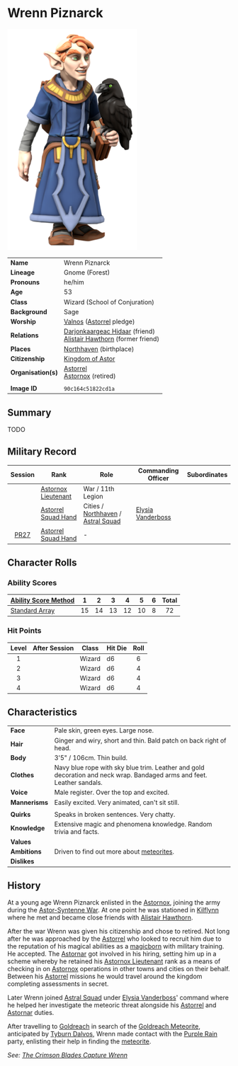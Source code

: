 # Wrenn Piznarck

<img src="https://raw.githubusercontent.com/jesskelsall/astarus-images/main/characters/portraits/90c164c51822cd1a.png" height="500" />

|||
| --- | --- |
| **Name** | Wrenn Piznarck | character.4
| **Lineage** | Gnome (Forest) |
| **Pronouns** | he/him |
| **Age** | 53 |
| **Class** | Wizard (School of Conjuration) |
| **Background** | Sage |
| **Worship** | [Valnos](../gods/deities/valnos.md) ([Astorrel](../organisations/government/astorrel/astorrel.md) pledge) |
| **Relations** | [Darjonkaargeac Hidaar](darjonkaargeac-hidaar.md) (friend)<br>[Alistair Hawthorn](alistair-hawthorn.md) (former friend) |
| **Places** | [Northhaven](../places/settlements/cities/northhaven.md) (birthplace) |
| **Citizenship** | [Kingdom of Astor](../civilisations/kingdom-of-astor/kingdom-of-astor.md) |
| **Organisation(s)** | [Astorrel](../organisations/government/astorrel/astorrel.md)<br>[Astornox](../organisations/government/astornox/astornox.md) (retired) |
|||
| **Image ID** | `90c164c51822cd1a` |

## Summary

TODO

## Military Record

| Session | Rank | Role | Commanding Officer | Subordinates |
|:---:| --- | --- | --- | --- |
|| [Astornox Lieutenant](../organisations/government/astornox/ranks/astornox-lieutenant.md) | War / 11th Legion |||
|| [Astorrel Squad Hand](../organisations/government/astorrel/ranks/astorrel-squad-hand.md) | Cities / [Northhaven](../places/settlements/cities/northhaven.md) / [Astral Squad](../organisations/government/astorrel/squads/astral-squad.md) | [Elysia Vanderboss](elysia-vanderboss.md) ||
| [PR27](../sessions/PR27.md) | [Astorrel Squad Hand](../organisations/government/astorrel/ranks/astorrel-squad-hand.md) | - |||

## Character Rolls

### Ability Scores

| [Ability Score Method](../mechanics/ability-score-method/ability-score-method.md) | 1 | 2 | 3 | 4 | 5 | 6 | Total |
| --- |:---:|:---:|:---:|:---:|:---:|:---:|:---:|
| [Standard Array](../mechanics/ability-score-method/standard-array.md) | 15 | 14 | 13 | 12 | 10 | 8 | 72 |

### Hit Points

| Level | After Session | Class | Hit Die | Roll |
|:---:|:---:| --- | --- |:---:|
| 1 || Wizard | d6 | 6 |
| 2 || Wizard | d6 | 4 |
| 3 || Wizard | d6 | 4 |
| 4 || Wizard | d6 | 4 |

## Characteristics

| | |
| --- | --- |
| **Face** | Pale skin, green eyes. Large nose. | characteristics.2
| **Hair** | Ginger and wiry, short and thin. Bald patch on back right of head. |
| **Body** | 3'5" / 106cm. Thin build. |
| **Clothes** | Navy blue rope with sky blue trim. Leather and gold decoration and neck wrap. Bandaged arms and feet. Leather sandals. |
| **Voice** | Male register. Over the top and excited. |
| **Mannerisms** | Easily excited. Very animated, can't sit still. |
| | |
| **Quirks** | Speaks in broken sentences. Very chatty. |
| **Knowledge** | Extensive magic and phenomena knowledge. Random trivia and facts. |
| **Values** | |
| **Ambitions** | Driven to find out more about [meteorites](../items/meteoric/meteorite.md). |
| **Dislikes** | |

## History

At a young age Wrenn Piznarck enlisted in the [Astornox](../organisations/government/astornox/astornox.md), joining the army during the [Astor-Syntenne War](../history/events/astor-syntenne-war.md). At one point he was stationed in [Kilflynn](../places/settlements/towns/kilflynn.md) where he met and became close friends with [Alistair Hawthorn](alistair-hawthorn.md).

After the war Wrenn was given his citizenship and chose to retired. Not long after he was approached by the [Astorrel](../organisations/government/astorrel/astorrel.md) who looked to recruit him due to the reputation of his magical abilities as a [magicborn](../civilisations/kingdom-of-astor/magicborn.md) with military training. He accepted. The [Astornar](../organisations/government/astornar.md) got involved in his hiring, setting him up in a scheme whereby he retained his [Astornox Lieutenant](../organisations/government/astornox/ranks/astornox-lieutenant.md) rank as a means of checking in on [Astornox](../organisations/government/astornox/astornox.md) operations in other towns and cities on their behalf. Between his [Astorrel](../organisations/government/astorrel/astorrel.md) missions he would travel around the kingdom completing assessments in secret.

Later Wrenn joined [Astral Squad](../organisations/government/astorrel/squads/astral-squad.md) under [Elysia Vanderboss](elysia-vanderboss.md)' command where he helped her investigate the meteoric threat alongside his [Astorrel](../organisations/government/astorrel/astorrel.md) and [Astornar](../organisations/government/astornar.md) duties.

After travelling to [Goldreach](../places/settlements/towns/goldreach.md) in search of the [Goldreach Meteorite](../items/meteoric/meteorites/goldreach-meteorite.md), anticipated by [Tyburn Dalvos](tyburn-dalvos.md), Wrenn made contact with the [Purple Rain](../campaigns/C1-purple-rain.md) party, enlisting their help in finding the [meteorite](../items/meteoric/meteorite.md).

*See: [The Crimson Blades Capture Wrenn](../storylines/the-crimson-blades-capture-wrenn.md)*
